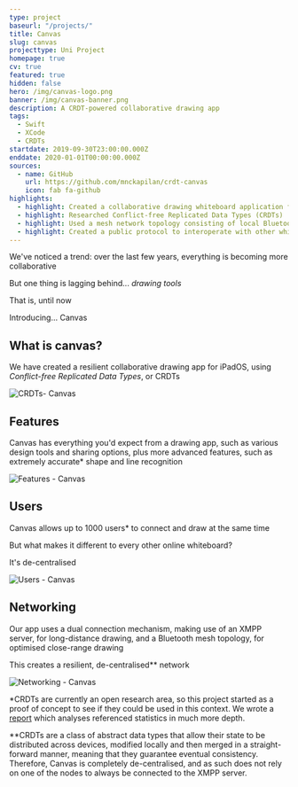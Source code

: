 ```yaml
---
type: project
baseurl: "/projects/"
title: Canvas
slug: canvas
projecttype: Uni Project
homepage: true
cv: true
featured: true
hidden: false
hero: /img/canvas-logo.png
banner: /img/canvas-banner.png
description: A CRDT-powered collaborative drawing app
tags:
  - Swift
  - XCode
  - CRDTs
startdate: 2019-09-30T23:00:00.000Z
enddate: 2020-01-01T00:00:00.000Z
sources:
  - name: GitHub
    url: https://github.com/mnckapilan/crdt-canvas
    icon: fab fa-github
highlights:
  - highlight: Created a collaborative drawing whiteboard application for iOS
  - highlight: Researched Conflict-free Replicated Data Types (CRDTs)
  - highlight: Used a mesh network topology consisting of local Bluetooth connections and a global XMPP server to allow for decentralisation
  - highlight: Created a public protocol to interoperate with other whiteboard applications, including one created by other students
---
```


<div class="intro">

We've noticed a trend: over the last few years, everything is becoming more collaborative

But one thing is lagging behind... _drawing tools_

That is, until now

Introducing... <span class="highlight">Canvas</span>

</div>

<div class="row">
  <div class="left">

## What is canvas?

We have created a resilient collaborative drawing app for iPadOS, using _Conflict-free Replicated Data Types_, or <span class="highlight">CRDTs</span>

  </div>
  <div class="right">

![CRDTs- Canvas](/img/canvas-1.png "CRDTs- Canvas")

  </div>
</div>
<div class="row">
  <div class="left">

## Features

Canvas has everything you'd expect from a drawing app, such as various design tools and sharing options, plus more advanced features, such as extremely accurate\* <span class="highlight">shape and line recognition</span>

  </div>
  <div class="right">

![Features - Canvas](/img/canvas-2.png "Features - Canvas")

  </div>
</div>
<div class="row">
  <div class="left">

## Users

Canvas allows up to <span class="highlight">1000 users</span>\* to connect and draw at the same time

But what makes it different to every other online whiteboard?

It's <span class="highlight">de-centralised</span>

  </div>
  <div class="right">

![Users - Canvas](/img/canvas-3.png "Users - Canvas")

  </div>
</div>
<div class="row">
  <div class="left">

## Networking

Our app uses a dual connection mechanism, making use of an <span class="highlight">XMPP</span> server, for long-distance drawing, and a <span class="highlight">Bluetooth</span> mesh topology, for optimised close-range drawing

This creates a <span class="highlight">resilient, de-centralised\*\* network</span>

  </div>
  <div class="right">

![Networking - Canvas](/img/canvas-4.png "Networking - Canvas")

  </div>
</div>

<div class="footnote">

\*CRDTs are currently an open research area, so this project started as a proof of concept to see if they could be used in this context. We wrote a [report](/files/canvas-report.pdf) which analyses referenced statistics in much more depth.

\*\*CRDTs are a class of abstract data types that allow their state to be distributed across devices, modified locally and then merged in a straight-forward manner, meaning that they guarantee eventual consistency. Therefore, Canvas is completely de-centralised, and as such does not rely on one of the nodes to always be connected to the XMPP server.

</div>
